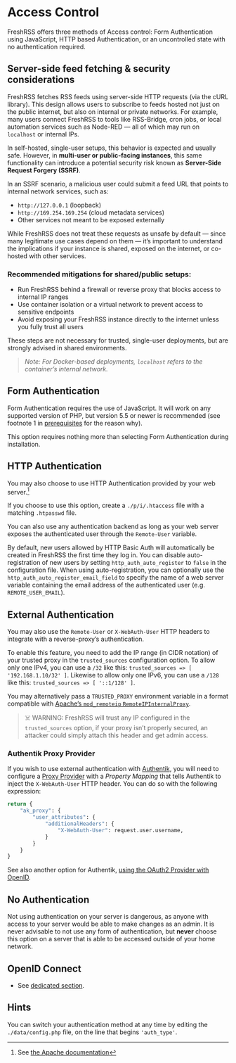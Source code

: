 # Access Control

FreshRSS offers three methods of Access control: Form Authentication using JavaScript, HTTP based Authentication, or an uncontrolled state with no authentication required.

## Server-side feed fetching & security considerations

FreshRSS fetches RSS feeds using server-side HTTP requests (via the cURL library). This design allows users to subscribe to feeds hosted not just on the public internet, but also on internal or private networks. 
For example, many users connect FreshRSS to tools like RSS-Bridge, cron jobs, or local automation services such as Node-RED — all of which may run on `localhost` or internal IPs.

In self-hosted, single-user setups, this behavior is expected and usually safe. However, in **multi-user or public-facing instances**, this same functionality can introduce a potential security risk known as **Server-Side Request Forgery (SSRF)**.

In an SSRF scenario, a malicious user could submit a feed URL that points to internal network services, such as:

- `http://127.0.0.1` (loopback)
- `http://169.254.169.254` (cloud metadata services)
- Other services not meant to be exposed externally

While FreshRSS does not treat these requests as unsafe by default — since many legitimate use cases depend on them — it’s important to understand the implications if your instance is shared, exposed on the internet, or co-hosted with other services.

### Recommended mitigations for shared/public setups:

- Run FreshRSS behind a firewall or reverse proxy that blocks access to internal IP ranges
- Use container isolation or a virtual network to prevent access to sensitive endpoints
- Avoid exposing your FreshRSS instance directly to the internet unless you fully trust all users

These steps are not necessary for trusted, single-user deployments, but are strongly advised in shared environments.

> _Note: For Docker-based deployments, `localhost` refers to the container’s internal network._


## Form Authentication

Form Authentication requires the use of JavaScript. It will work on any supported version of PHP,
but version 5.5 or newer is recommended (see footnote 1 in [prerequisites](02_Prerequisites.md) for the reason why).

This option requires nothing more than selecting Form Authentication during installation.

## HTTP Authentication

You may also choose to use HTTP Authentication provided by your web server.[^1]

If you choose to use this option, create a `./p/i/.htaccess` file with a matching `.htpasswd` file.

You can also use any authentication backend as long as your web server exposes the authenticated user through the `Remote-User` variable.

By default, new users allowed by HTTP Basic Auth will automatically be created in FreshRSS the first time they log in.
You can disable auto-registration of new users by setting `http_auth_auto_register` to `false` in the configuration file.
When using auto-registration, you can optionally use the `http_auth_auto_register_email_field` to specify the name of a web server
variable containing the email address of the authenticated user (e.g. `REMOTE_USER_EMAIL`).

## External Authentication

You may also use the `Remote-User` or `X-WebAuth-User` HTTP headers to integrate with a reverse-proxy’s authentication.

To enable this feature, you need to add the IP range (in CIDR notation) of your trusted proxy in the `trusted_sources` configuration option.
To allow only one IPv4, you can use a `/32` like this: `trusted_sources => [ '192.168.1.10/32' ]`.
Likewise to allow only one IPv6, you can use a `/128` like this: `trusted_sources => [ '::1/128' ]`.

You may alternatively pass a `TRUSTED_PROXY` environment variable in a format compatible with [Apache’s `mod_remoteip` `RemoteIPInternalProxy`](https://httpd.apache.org/docs/current/mod/mod_remoteip.html#remoteipinternalproxy).

> ☠️ WARNING: FreshRSS will trust any IP configured in the `trusted_sources` option, if your proxy isn’t properly secured, an attacker could simply attach this header and get admin access.

### Authentik Proxy Provider

If you wish to use external authentication with [Authentik](https://goauthentik.io/),
you will need to configure a [Proxy Provider](https://goauthentik.io/docs/providers/proxy/) with a *Property Mapping* that tells Authentik to inject the `X-WebAuth-User` HTTP header.
You can do so with the following expression:

```python
return {
    "ak_proxy": {
        "user_attributes": {
            "additionalHeaders": {
                "X-WebAuth-User": request.user.username,
            }
        }
    }
}
```

See also another option for Authentik, [using the OAuth2 Provider with OpenID](16_OpenID-Connect-Authentik.md).

## No Authentication

Not using authentication on your server is dangerous, as anyone with access to your server would be able to make changes as an admin.
It is never advisable to not use any form of authentication, but **never** choose this option on a server that is able to be accessed outside of your home network.

## OpenID Connect

* See [dedicated section](16_OpenID-Connect.md).

## Hints

You can switch your authentication method at any time by editing the `./data/config.php` file, on the line that begins `'auth_type'`.

[^1]: See [the Apache documentation](https://httpd.apache.org/docs/trunk/howto/auth.html)
